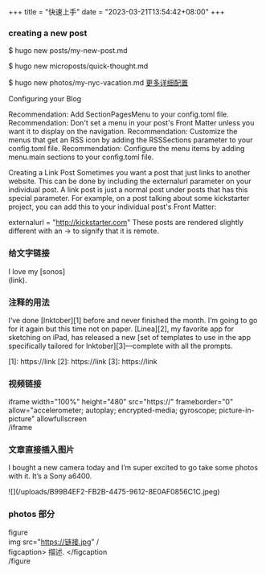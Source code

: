 +++
title = "快速上手"
date = "2023-03-21T13:54:42+08:00"
+++

### creating a new post

$ hugo new posts/my-new-post.md

$ hugo new microposts/quick-thought.md

$ hugo new photos/my-nyc-vacation.md
[更多详细配置](https://github.com/jnjosh/internet-weblog)

Configuring your Blog

Recommendation: Add SectionPagesMenu to your config.toml file. Recommendation: Don't set a menu in your post's Front Matter unless you want it to display on the navigation. Recommendation: Customize the menus that get an RSS icon by adding the RSSSections parameter to your config.toml file. Recommendation: Configure the menu items by adding menu.main sections to your config.toml file.

Creating a Link Post
Sometimes you want a post that just links to another website. This can be done by including the externalurl parameter on your individual post. A link post is just a normal post under posts that has this special parameter. For example, on a post talking about some kickstarter project, you can add this to your individual post's Front Matter:

externalurl = "http://kickstarter.com"
These posts are rendered slightly different with an → to signify that it is remote.

### 给文字链接

<div>I love my [sonos]</div> (link).

### 注释的用法

I‘ve done [Inktober][1] before and never finished the month. I‘m going to go for it again but this time not on paper. [Linea][2], my favorite app for sketching on iPad, has released a new [set of templates to use in the app specifically tailored for Inktober][3]—complete with all the prompts.

<div>
[1]: https://link
[2]: https://link
[3]: https://link
</div>

### 视频链接

iframe width="100%" height="480" src="https://" frameborder="0" allow="accelerometer; autoplay; encrypted-media; gyroscope; picture-in-picture" allowfullscreen
<br />
/iframe

### 文章直接插入图片

I bought a new camera today and I’m super excited to go take some photos with it. It’s a Sony a6400.

<div>
![](/uploads/B99B4EF2-FB2B-4475-9612-8E0AF0856C1C.jpeg)
</div>

### photos 部分

figure <br/>
img src="https://链接.jpg" / <br/>
figcaption> 描述. </figcaption <br/>
/figure <br/>
